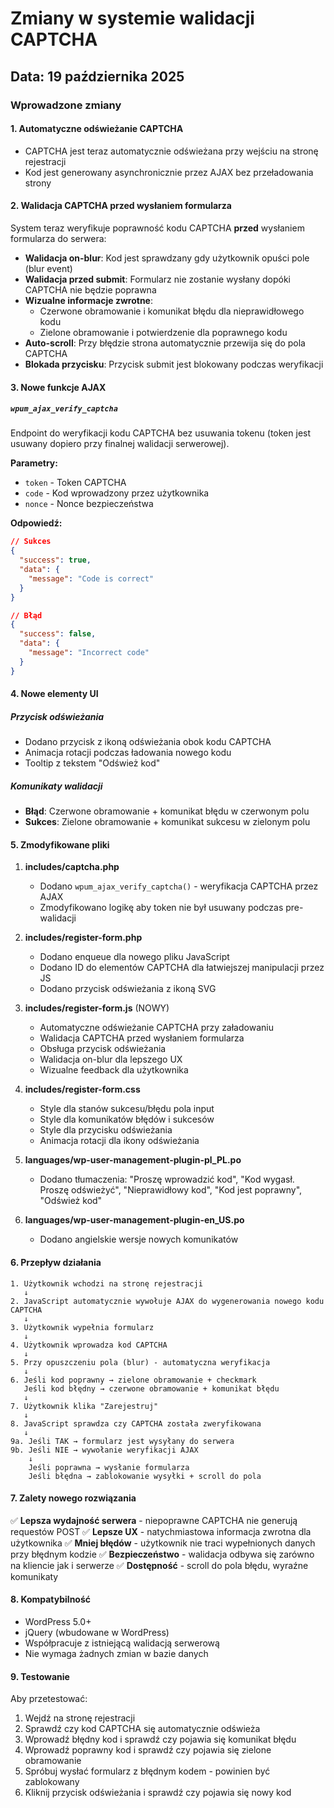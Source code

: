 # Zmiany w systemie walidacji CAPTCHA

## Data: 19 października 2025

### Wprowadzone zmiany

#### 1. Automatyczne odświeżanie CAPTCHA
- CAPTCHA jest teraz automatycznie odświeżana przy wejściu na stronę rejestracji
- Kod jest generowany asynchronicznie przez AJAX bez przeładowania strony

#### 2. Walidacja CAPTCHA przed wysłaniem formularza
System teraz weryfikuje poprawność kodu CAPTCHA **przed** wysłaniem formularza do serwera:

- **Walidacja on-blur**: Kod jest sprawdzany gdy użytkownik opuści pole (blur event)
- **Walidacja przed submit**: Formularz nie zostanie wysłany dopóki CAPTCHA nie będzie poprawna
- **Wizualne informacje zwrotne**: 
  - Czerwone obramowanie i komunikat błędu dla nieprawidłowego kodu
  - Zielone obramowanie i potwierdzenie dla poprawnego kodu
- **Auto-scroll**: Przy błędzie strona automatycznie przewija się do pola CAPTCHA
- **Blokada przycisku**: Przycisk submit jest blokowany podczas weryfikacji

#### 3. Nowe funkcje AJAX

##### `wpum_ajax_verify_captcha`
Endpoint do weryfikacji kodu CAPTCHA bez usuwania tokenu (token jest usuwany dopiero przy finalnej walidacji serwerowej).

**Parametry:**
- `token` - Token CAPTCHA
- `code` - Kod wprowadzony przez użytkownika
- `nonce` - Nonce bezpieczeństwa

**Odpowiedź:**
```json
// Sukces
{
  "success": true,
  "data": {
    "message": "Code is correct"
  }
}

// Błąd
{
  "success": false,
  "data": {
    "message": "Incorrect code"
  }
}
```

#### 4. Nowe elementy UI

##### Przycisk odświeżania
- Dodano przycisk z ikoną odświeżania obok kodu CAPTCHA
- Animacja rotacji podczas ładowania nowego kodu
- Tooltip z tekstem "Odśwież kod"

##### Komunikaty walidacji
- **Błąd**: Czerwone obramowanie + komunikat błędu w czerwonym polu
- **Sukces**: Zielone obramowanie + komunikat sukcesu w zielonym polu

#### 5. Zmodyfikowane pliki

1. **includes/captcha.php**
   - Dodano `wpum_ajax_verify_captcha()` - weryfikacja CAPTCHA przez AJAX
   - Zmodyfikowano logikę aby token nie był usuwany podczas pre-walidacji

2. **includes/register-form.php**
   - Dodano enqueue dla nowego pliku JavaScript
   - Dodano ID do elementów CAPTCHA dla łatwiejszej manipulacji przez JS
   - Dodano przycisk odświeżania z ikoną SVG

3. **includes/register-form.js** (NOWY)
   - Automatyczne odświeżanie CAPTCHA przy załadowaniu
   - Walidacja CAPTCHA przed wysłaniem formularza
   - Obsługa przycisk odświeżania
   - Walidacja on-blur dla lepszego UX
   - Wizualne feedback dla użytkownika

4. **includes/register-form.css**
   - Style dla stanów sukcesu/błędu pola input
   - Style dla komunikatów błędów i sukcesów
   - Style dla przycisku odświeżania
   - Animacja rotacji dla ikony odświeżania

5. **languages/wp-user-management-plugin-pl_PL.po**
   - Dodano tłumaczenia: "Proszę wprowadzić kod", "Kod wygasł. Proszę odświeżyć", "Nieprawidłowy kod", "Kod jest poprawny", "Odśwież kod"

6. **languages/wp-user-management-plugin-en_US.po**
   - Dodano angielskie wersje nowych komunikatów

#### 6. Przepływ działania

```
1. Użytkownik wchodzi na stronę rejestracji
   ↓
2. JavaScript automatycznie wywołuje AJAX do wygenerowania nowego kodu CAPTCHA
   ↓
3. Użytkownik wypełnia formularz
   ↓
4. Użytkownik wprowadza kod CAPTCHA
   ↓
5. Przy opuszczeniu pola (blur) - automatyczna weryfikacja
   ↓
6. Jeśli kod poprawny → zielone obramowanie + checkmark
   Jeśli kod błędny → czerwone obramowanie + komunikat błędu
   ↓
7. Użytkownik klika "Zarejestruj"
   ↓
8. JavaScript sprawdza czy CAPTCHA została zweryfikowana
   ↓
9a. Jeśli TAK → formularz jest wysyłany do serwera
9b. Jeśli NIE → wywołanie weryfikacji AJAX
    ↓
    Jeśli poprawna → wysłanie formularza
    Jeśli błędna → zablokowanie wysyłki + scroll do pola
```

#### 7. Zalety nowego rozwiązania

✅ **Lepsza wydajność serwera** - niepoprawne CAPTCHA nie generują requestów POST
✅ **Lepsze UX** - natychmiastowa informacja zwrotna dla użytkownika
✅ **Mniej błędów** - użytkownik nie traci wypełnionych danych przy błędnym kodzie
✅ **Bezpieczeństwo** - walidacja odbywa się zarówno na kliencie jak i serwerze
✅ **Dostępność** - scroll do pola błędu, wyraźne komunikaty

#### 8. Kompatybilność

- WordPress 5.0+
- jQuery (wbudowane w WordPress)
- Współpracuje z istniejącą walidacją serwerową
- Nie wymaga żadnych zmian w bazie danych

#### 9. Testowanie

Aby przetestować:
1. Wejdź na stronę rejestracji
2. Sprawdź czy kod CAPTCHA się automatycznie odświeża
3. Wprowadź błędny kod i sprawdź czy pojawia się komunikat błędu
4. Wprowadź poprawny kod i sprawdź czy pojawia się zielone obramowanie
5. Spróbuj wysłać formularz z błędnym kodem - powinien być zablokowany
6. Kliknij przycisk odświeżania i sprawdź czy pojawia się nowy kod
